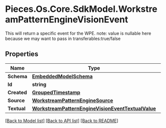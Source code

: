 # Pieces.Os.Core.SdkModel.WorkstreamPatternEngineVisionEvent
This will return a specific event for the WPE.  note: value is nullable here because we may want to pass in transferables:true/false

## Properties

Name | Type | Description | Notes
------------ | ------------- | ------------- | -------------
**Schema** | [**EmbeddedModelSchema**](EmbeddedModelSchema.md) |  | [optional] 
**Id** | **string** |  | 
**Created** | [**GroupedTimestamp**](GroupedTimestamp.md) |  | 
**Source** | [**WorkstreamPatternEngineSource**](WorkstreamPatternEngineSource.md) |  | [optional] 
**Textual** | [**WorkstreamPatternEngineVisionEventTextualValue**](WorkstreamPatternEngineVisionEventTextualValue.md) |  | [optional] 

[[Back to Model list]](../README.md#documentation-for-models) [[Back to API list]](../README.md#documentation-for-api-endpoints) [[Back to README]](../README.md)

